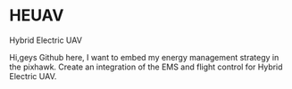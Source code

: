 # HEUAV
Hybrid Electric UAV

Hi,geys
Github here, I want to embed my energy management strategy in the pixhawk.
Create an integration of the EMS and flight control for Hybrid Electric UAV.
